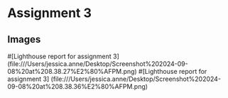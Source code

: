 # Assignment 3
## Images
#[Lighthouse report for assignment 3] (file:///Users/jessica.anne/Desktop/Screenshot%202024-09-08%20at%208.38.27%E2%80%AFPM.png)
#[Lighthouse report for assignment 3] (file:///Users/jessica.anne/Desktop/Screenshot%202024-09-08%20at%208.38.36%E2%80%AFPM.png)
